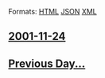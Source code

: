 
Formats: [HTML](2001/11/24/index.html)  [JSON](2001/11/24/index.json)  [XML](2001/11/24/index.xml)  

## [2001-11-24](/news/2001/11/24/index.md)

## [Previous Day...](/news/2001/11/23/index.md)

